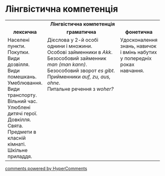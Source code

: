 <div id="hypercomments_widget" class="js-hypercomments-widget invisible"></div>

# Лінгвістична компетенція

<table>
  <tr>
    <td align="center" colspan="3"><b>Лінгвістична компетенція</b></td>
  </tr>
            <tr>
                <td align="center"><b>лексична</b></td>
                <td align="center"><b>граматична</b></td>
                <td align="center"><b>фонетична</b></td>
            </tr>
            <tr>
                <td width="25%" style="vertical-align:top !important;">
Населені пункти.<br>
Покупки.<br>
Види дозвілля.<br>
Види помешкань.<br>
Умеблювання.<br>
Види транспорту.<br>
Вільний час.<br>
Улюблені дитячі герої.<br>
Довкілля.<br>
Свята.<br>
Предмети в класній кімнаті. <br>
Шкільне приладдя.
<br></td>
                <td width="50%" style="vertical-align:top !important;">
Дієслова у 2-й особі однини і множини.<br>
Особові займенники в <i>Akk</i>. <br>
Безособовий займенник <i>man (man kann)</i>.<br>
Безособовий зворот <i>es gibt</i>.<br>
Прийменники  <i>auf, zu, aus, ohne</i>.<br>
Питальне речення з <i>woher?</i> <br></td>
                <td width="25%" style="vertical-align:top !important;">Удосконалення знань, навичок і вмінь набутих у попередніх роках навчання.</td>
            </tr>
</table>

<div class="js-hypercomments-container">
    <a href="http://hypercomments.com" class="hc-link" title="comments widget">comments powered by HyperComments</a>
</div>